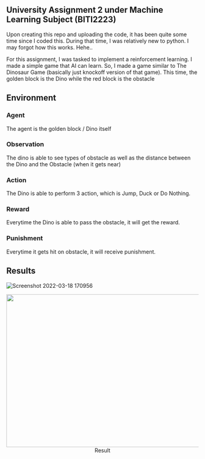 ## University Assignment 2 under Machine Learning Subject (BITI2223)

Upon creating this repo and uploading the code, it has been quite some time since I coded this. During that time, I was relatively new to python. I may forgot how this works. Hehe..
  
For this assignment, I was tasked to implement a reinforcement learning. I made a simple game that AI can learn. So, I made a game similar to The Dinosaur Game (basically just knockoff version of that game). This time, the golden block is the Dino while the red block is the obstacle
  
## Environment
### Agent
The agent is the golden block / Dino itself
  
### Observation
The dino is able to see types of obstacle as well as the distance between the Dino and the Obstacle (when it gets near)
  
### Action
The Dino is able to perform 3 action, which is Jump, Duck or Do Nothing. 
  
### Reward
Everytime the Dino is able to pass the obstacle, it will get the reward.
  
### Punishment
Everytime it gets hit on obstacle, it will receive punishment.
  
## Results
![Screenshot 2022-03-18 170956](https://user-images.githubusercontent.com/55189926/158974115-337b1f66-3b86-483e-beff-62b862237614.png)

<p align="center">
  <img width="508" height="400" src="https://user-images.githubusercontent.com/55189926/158974115-337b1f66-3b86-483e-beff-62b862237614.png">
  <br>
  Result
  <br>
</p>
